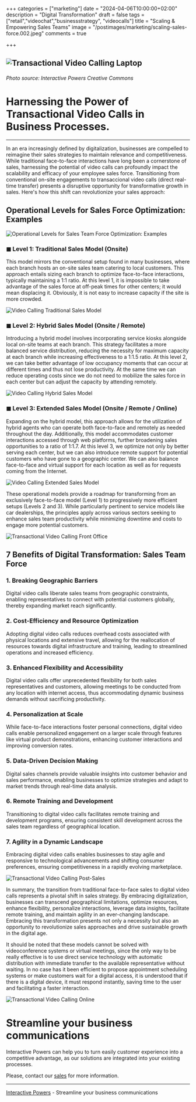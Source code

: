 +++
categories = ["marketing"]
date = "2024-04-06T10:00:00+02:00"
description = "Digital Transformation"
draft = false
tags = ["retail","videochat","businessstrategy", "videocalls"]
title = "Scaling & Empowering Sales Teams"
image = "/postimages/marketing/scaling-sales-force.002.jpeg"
comments = true

+++

![Transactional Video Calling Laptop](/postimages/marketing/scaling-sales-force.002.jpeg)
-------
###### Photo source: Interactive Powers Creative Commons

# Harnessing the Power of Transactional Video Calls in Business Processes.
---

In an era increasingly defined by digitalization, businesses are compelled to reimagine their sales strategies to maintain relevance and competitiveness. While traditional face-to-face interactions have long been a cornerstone of sales, harnessing the potential of video calls can profoundly impact the scalability and efficacy of your employee sales force. Transitioning from conventional on-site engagements to transaccional video calls (direct real-time transfer) presents a disruptive opportunity for transformative growth in sales. Here's how this shift can revolutionize your sales approach:

## Operational Levels for Sales Force Optimization: Examples

![Operational Levels for Sales Team Force Optimization: Examples](/postimages/marketing/scaling-sales-force.003.jpeg)

### ◼︎ Level 1: Traditional Sales Model (Onsite)

This model mirrors the conventional setup found in many businesses, where each branch hosts an on-site sales team catering to local customers. This approach entails sizing each branch to optimize face-to-face interactions, typically maintaining a 1:1 ratio. At this level 1, it is impossible to take advantage of the sales force at off-peak times for other centers; it would mean displacing it. Obviously, it is not easy to increase capacity if the site is more crowded.

![Video Calling Traditional Sales Model](/postimages/marketing/scaling-sales-force.004.jpeg)

### ◼︎ Level 2: Hybrid Sales Model (Onsite / Remote)

Introducing a hybrid model involves incorporating service kiosks alongside local on-site teams at each branch. This strategy facilitates a more balanced service distribution, reducing the necessity for maximum capacity at each branch while increasing effectiveness to a 1:1.5 ratio. At this level 2, we can take better advantage of low occupancy moments that can occur at different times and thus not lose productivity. At the same time we can reduce operating costs since we do not need to mobilize the sales force in each center but can adjust the capacity by attending remotely.

![Video Calling Hybrid Sales Model](/postimages/marketing/scaling-sales-force.005.jpeg)

### ◼︎ Level 3: Extended Sales Model (Onsite / Remote / Online)

Expanding on the hybrid model, this approach allows for the utilization of hybrid agents who can operate both face-to-face and remotely as needed throughout the day. Additionally, this model accommodates customer interactions accessed through web platforms, further broadening sales opportunities to a ratio of 1:1.7. At this level 3, we optimize not only by better serving each center, but we can also introduce remote support for potential customers who have gone to a geographic center. We can also balance face-to-face and virtual support for each location as well as for requests coming from the Internet.

![Video Calling Extended Sales Model](/postimages/marketing/scaling-sales-force.006.jpeg)


These operational models provide a roadmap for transforming from an exclusively face-to-face model (Level 1) to progressively more efficient setups (Levels 2 and 3). While particularly pertinent to service models like car dealerships, the principles apply across various sectors seeking to enhance sales team productivity while minimizing downtime and costs to engage more potential customers.

![Transactional Video Calling Front Office](/postimages/marketing/scaling-sales-force.007.jpeg)

## 7 Benefits of Digital Transformation: Sales Team Force

### 1. Breaking Geographic Barriers
Digital video calls liberate sales teams from geographic constraints, enabling representatives to connect with potential customers globally, thereby expanding market reach significantly.

### 2. Cost-Efficiency and Resource Optimization
Adopting digital video calls reduces overhead costs associated with physical locations and extensive travel, allowing for the reallocation of resources towards digital infrastructure and training, leading to streamlined operations and increased efficiency.

### 3. Enhanced Flexibility and Accessibility
Digital video calls offer unprecedented flexibility for both sales representatives and customers, allowing meetings to be conducted from any location with internet access, thus accommodating dynamic business demands without sacrificing productivity.

### 4. Personalization at Scale
While face-to-face interactions foster personal connections, digital video calls enable personalized engagement on a larger scale through features like virtual product demonstrations, enhancing customer interactions and improving conversion rates.

### 5. Data-Driven Decision Making
Digital sales channels provide valuable insights into customer behavior and sales performance, enabling businesses to optimize strategies and adapt to market trends through real-time data analysis.

### 6. Remote Training and Development
Transitioning to digital video calls facilitates remote training and development programs, ensuring consistent skill development across the sales team regardless of geographical location.

### 7. Agility in a Dynamic Landscape
Embracing digital video calls enables businesses to stay agile and responsive to technological advancements and shifting consumer preferences, ensuring competitiveness in a rapidly evolving marketplace.

![Transactional Video Calling Post-Sales](/postimages/marketing/scaling-sales-force.008.jpeg)

In summary, the transition from traditional face-to-face sales to digital video calls represents a pivotal shift in sales strategy. By embracing digitalization, businesses can transcend geographical limitations, optimize resources, enhance flexibility, personalize interactions, leverage data insights, facilitate remote training, and maintain agility in an ever-changing landscape. Embracing this transformation presents not only a necessity but also an opportunity to revolutionize sales approaches and drive sustainable growth in the digital age.

It should be noted that these models cannot be solved with videoconference systems or virtual meetings, since the only way to be really effective is to use direct service technology with automatic distribution with immediate transfer to the available representative without waiting. In no case has it been efficient to propose appointment scheduling systems or make customers wait for a digital access, it is understood that if there is a digital device, it must respond instantly, saving time to the user and facilitating a faster interaction.

![Transactional Video Calling Online ](/postimages/marketing/scaling-sales-force.009.jpeg)

# Streamline your business communications
Interactive Powers can help you to turn easily customer experience into a competitive advantage, as our solutions are integrated into your existing processes.

Please, contact our [sales](https://interactivepowers.com/en/contact-us) for more information.

---
[Interactive Powers](http://www.ivrpowers.com/) - Streamline your business communications

